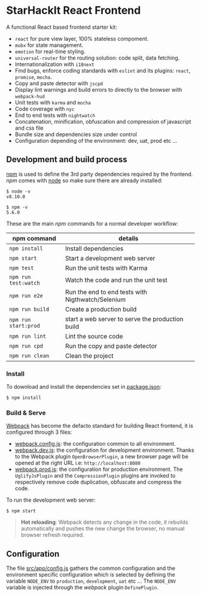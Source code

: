 # StarHackIt React Frontend

A functional React based frontend starter kit:

* `react` for pure view layer, 100% stateless compoment.  
* `mobx` for state management.
* `emotion` for real-time styling.
* `universal-router` for the routing solution: code split, data fetching. 
* Internationalization with `i18next`
* Find bugs, enforce coding standards with `eslint` and its plugins: `react`, `promise`, `mocha`.
* Copy and paste detector with `jscpd`
* Display lint warnings and build errors to directly to the browser with `webpack-hud`
* Unit tests with `karma` and `mocha`
* Code coverage with `nyc`
* End to end tests with `nightwatch`
* Concatenation, minification, obfuscation and compression of javascript and css file
* Bundle size and dependencies size under control
* Configuration depending of the environment: dev, uat, prod etc ...

## Development and build process

[npm](https://www.npmjs.com/) is used to define the 3rd party dependencies required by the frontend. *npm* comes with [node](https://nodejs.org) so make sure there are already installed:

    $ node -v
    v8.10.0

    $ npm -v
    5.6.0

These are the main *npm* commands for a normal developer workflow:

| npm command    | details  |
|----------------|----------|
| `npm install`  | Install dependencies  |
| `npm start`    | Start a development web server  |
| `npm test`     |  Run the unit tests with Karma |
| `npm run test:watch` |  Watch the code and run the unit test |
| `npm run e2e`  |  Run the end to end tests with Nigthwatch/Selenium |
| `npm run build`| Create a production build  |
| `npm run start:prod`| start a web server to serve the production build  |
| `npm run lint`| Lint the source code |
| `npm run cpd`| Run the copy and paste detector |
| `npm run clean`| Clean the project |

### Install

To download and install the dependencies set in [package.json](package.json):

    $ npm install

### Build & Serve

[Webpack](https://webpack.github.io/) has become the defacto standard for building React frontend, it is configured through 3 files:

* [webpack.config.js](webpack.config.js): the configuration common to all environment.
* [webpack.dev.js](webpack.dev.js): the configuration for development environment. Thanks to the Webpack plugin `OpenBrowserPlugin`, a new browser page will be opened at the right URL i.e: `http://localhost:8080`
* [webpack.prod.js](webpack.prod.js): the configuration for production environment. The `UglifyJsPlugin` and the `CompressionPlugin` plugins are invoked to respectively remove code duplication, obfuscate and compress the code.

To run the development web server:

    $ npm start

> **Hot reloading**: Webpack detects any change in the code, it rebuilds automatically and pushes the new change the browser, no manual browser refresh required.

## Configuration

The file [src/app/config.js](src/app/config.js) gathers the common configuration and the environment specific configuration which is selected by defining the variable `NODE_ENV` to `production`, `development`, `uat` etc ...
The `NODE_ENV` variable is injected through the *webpack* plugin `DefinePlugin`.


